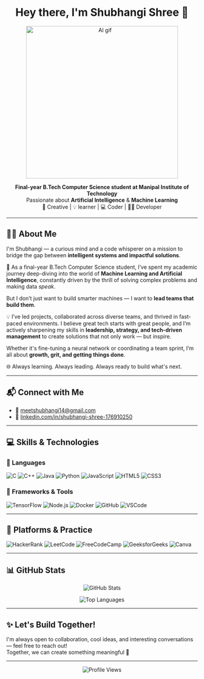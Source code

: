 <h1 align="center">Hey there, I'm Shubhangi Shree 👋</h1>

<p align="center">
  <img src="https://media.giphy.com/media/xT0xeMA62E1XIlup68/giphy.gif" width="400" alt="AI gif" />
</p>
<p align="center">
  <b>Final-year B.Tech Computer Science student at Manipal Institute of Technology</b><br>
  Passionate about <strong>Artificial Intelligence</strong> & <strong>Machine Learning</strong><br>
   🎨 Creative | 💡 learner | 💻 Coder | 👩‍💻 Developer
</p>

---

## 🙋‍♀️ About Me

I'm Shubhangi — a curious mind and a code whisperer on a mission to bridge the gap between **intelligent systems and impactful solutions**.  

🚀 As a final-year B.Tech Computer Science student, I’ve spent my academic journey deep-diving into the world of **Machine Learning and Artificial Intelligence**, constantly driven by the thrill of solving complex problems and making data *speak*.

But I don’t just want to build smarter machines — I want to **lead teams that build them**.

💡 I’ve led projects, collaborated across diverse teams, and thrived in fast-paced environments. I believe great tech starts with great people, and I’m actively sharpening my skills in **leadership, strategy, and tech-driven management** to create solutions that not only work — but inspire.

Whether it's fine-tuning a neural network or coordinating a team sprint, I’m all about **growth, grit, and getting things done**.

🌐 Always learning. Always leading. Always ready to build what's next.

---

## 📬 Connect with Me

- 📧 [meetshubhangi14@gmail.com](mailto:meetshubhangi14@gmail.com)
- 🔗 [linkedin.com/in/shubhangi-shree-176910250](https://www.linkedin.com/in/shubhangi-shree-176910250)

---

## 💻 Skills & Technologies

### 🔹 Languages  
![C](https://img.shields.io/badge/C-00599C?style=for-the-badge&logo=c&logoColor=white)
![C++](https://img.shields.io/badge/C++-00599C?style=for-the-badge&logo=c%2B%2B&logoColor=white)
![Java](https://img.shields.io/badge/Java-ED8B00?style=for-the-badge&logo=java&logoColor=white)
![Python](https://img.shields.io/badge/Python-3776AB?style=for-the-badge&logo=python&logoColor=white)
![JavaScript](https://img.shields.io/badge/JavaScript-F7DF1E?style=for-the-badge&logo=javascript&logoColor=black)
![HTML5](https://img.shields.io/badge/HTML5-E34F26?style=for-the-badge&logo=html5&logoColor=white)
![CSS3](https://img.shields.io/badge/CSS3-1572B6?style=for-the-badge&logo=css3&logoColor=white)

### 🔹 Frameworks & Tools  
![TensorFlow](https://img.shields.io/badge/TensorFlow-FF6F00?style=for-the-badge&logo=tensorflow&logoColor=white)
![Node.js](https://img.shields.io/badge/Node.js-339933?style=for-the-badge&logo=nodedotjs&logoColor=white)
![Docker](https://img.shields.io/badge/Docker-2496ED?style=for-the-badge&logo=docker&logoColor=white)
![GitHub](https://img.shields.io/badge/GitHub-181717?style=for-the-badge&logo=github)
![VSCode](https://img.shields.io/badge/VSCode-007ACC?style=for-the-badge&logo=visual-studio-code&logoColor=white)

---

## 🧠 Platforms & Practice

![HackerRank](https://img.shields.io/badge/HackerRank-2EC866?style=for-the-badge&logo=HackerRank&logoColor=white)
![LeetCode](https://img.shields.io/badge/LeetCode-FFA116?style=for-the-badge&logo=LeetCode&logoColor=black)
![FreeCodeCamp](https://img.shields.io/badge/FreeCodeCamp-006400?style=for-the-badge&logo=freecodecamp)
![GeeksforGeeks](https://img.shields.io/badge/GeeksforGeeks-2F8D46?style=for-the-badge&logo=GeeksforGeeks&logoColor=white)
![Canva](https://img.shields.io/badge/Canva-00C4CC?style=for-the-badge&logo=canva&logoColor=white)

---

## 📊 GitHub Stats

<p align="center">
  <img src="https://github-readme-stats.vercel.app/api?username=shub-h14&show_icons=true&theme=tokyonight" alt="GitHub Stats" />
</p>

<p align="center">
  <img src="https://github-readme-stats.vercel.app/api/top-langs/?username=shub-h14&layout=compact&theme=tokyonight" alt="Top Languages" />
</p>

---

## ✨ Let's Build Together!

I'm always open to collaboration, cool ideas, and interesting conversations — feel free to reach out!  
Together, we can create something meaningful 💙

---
<p align="center">
  <img src="https://komarev.com/ghpvc/?username=shub-h14&label=Profile%20Views&color=0e75b6&style=flat" alt="Profile Views" />
</p>
